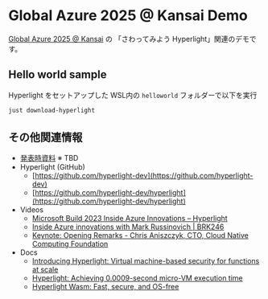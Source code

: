 # Global Azure 2025 @ Kansai Demo

[Global Azure 2025 @ Kansai](https://tfsug.connpass.com/event/348543/) の 「さわってみよう Hyperlight」関連のデモです。

## Hello world sample

Hyperlight をセットアップした WSL内の `helloworld` フォルダーで以下を実行

```sh
just download-hyperlight
```

## その他関連情報

- [発表時資料]() ※ TBD
- Hyperlight (GitHub)
  - [https://github.com/hyperlight-dev](https://github.com/hyperlight-dev)
  - [https://github.com/hyperlight-dev/hyperlight](https://github.com/hyperlight-dev/hyperlight)
- Videos
  - [Microsoft Build 2023 Inside Azure Innovations – Hyperlight](https://www.youtube.com/watch?v=Tz2SOjKZwVA)
  - [Inside Azure innovations with Mark Russinovich | BRK246](https://www.youtube.com/watch?v=NMNZE22nSQI&t=1277s)
  - [Keynote: Opening Remarks - Chris Aniszczyk, CTO, Cloud Native Computing Foundation](https://www.youtube.com/watch?v=f8ornY7h2KE&t=290s)
- Docs
  - [Introducing Hyperlight: Virtual machine-based security for functions at scale](https://opensource.microsoft.com/blog/2024/11/07/introducing-hyperlight-virtual-machine-based-security-for-functions-at-scale/)
  - [Hyperlight: Achieving 0.0009-second micro-VM execution time](https://opensource.microsoft.com/blog/2025/02/11/hyperlight-creating-a-0-0009-second-micro-vm-execution-time/)
  - [Hyperlight Wasm: Fast, secure, and OS-free](https://opensource.microsoft.com/blog/2025/03/26/hyperlight-wasm-fast-secure-and-os-free/)

